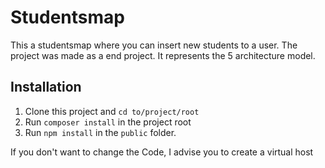 # Studentsmap
This a studentsmap where you can insert new students to a user. The project was made as a end project. It represents the 5 architecture model.

## Installation
1. Clone this project and `cd to/project/root`
2. Run `composer install` in the project root
3. Run `npm install` in the `public` folder.

If you don't want to change the Code, I advise you to create a virtual host